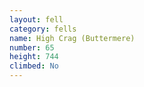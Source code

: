 ```yaml
---
layout: fell
category: fells
name: High Crag (Buttermere)
number: 65
height: 744
climbed: No
---
```

